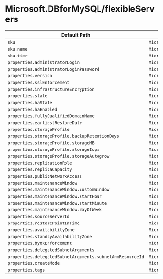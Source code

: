 # Microsoft.DBforMySQL/flexibleServers

| Default Path | Alias |
|---|---|
| `sku` | `Microsoft.DBForMySql/flexibleServers/sku` |
| `sku.name` | `Microsoft.DBForMySql/flexibleServers/sku.name` |
| `sku.tier` | `Microsoft.DBForMySql/flexibleServers/sku.tier` |
| `properties.administratorLogin` | `Microsoft.DBForMySql/flexibleServers/administratorLogin` |
| `properties.administratorLoginPassword` | `Microsoft.DBForMySql/flexibleServers/administratorLoginPassword` |
| `properties.version` | `Microsoft.DBForMySql/flexibleServers/version` |
| `properties.sslEnforcement` | `Microsoft.DBForMySql/flexibleServers/sslEnforcement` |
| `properties.infrastructureEncryption` | `Microsoft.DBForMySql/flexibleServers/infrastructureEncryption` |
| `properties.state` | `Microsoft.DBForMySql/flexibleServers/state` |
| `properties.haState` | `Microsoft.DBForMySql/flexibleServers/haState` |
| `properties.haEnabled` | `Microsoft.DBForMySql/flexibleServers/haEnabled` |
| `properties.fullyQualifiedDomainName` | `Microsoft.DBForMySql/flexibleServers/fullyQualifiedDomainName` |
| `properties.earliestRestoreDate` | `Microsoft.DBForMySql/flexibleServers/earliestRestoreDate` |
| `properties.storageProfile` | `Microsoft.DBForMySql/flexibleServers/storageProfile` |
| `properties.storageProfile.backupRetentionDays` | `Microsoft.DBForMySql/flexibleServers/storageProfile.backupRetentionDays` |
| `properties.storageProfile.storageMB` | `Microsoft.DBForMySql/flexibleServers/storageProfile.storageMB` |
| `properties.storageProfile.storageIops` | `Microsoft.DBForMySql/flexibleServers/storageProfile.storageIops` |
| `properties.storageProfile.storageAutogrow` | `Microsoft.DBForMySql/flexibleServers/storageProfile.storageAutogrow` |
| `properties.replicationRole` | `Microsoft.DBForMySql/flexibleServers/replicationRole` |
| `properties.replicaCapacity` | `Microsoft.DBForMySql/flexibleServers/replicaCapacity` |
| `properties.publicNetworkAccess` | `Microsoft.DBForMySql/flexibleServers/publicNetworkAccess` |
| `properties.maintenanceWindow` | `Microsoft.DBForMySql/flexibleServers/maintenanceWindow` |
| `properties.maintenanceWindow.customWindow` | `Microsoft.DBForMySql/flexibleServers/maintenanceWindow.customWindow` |
| `properties.maintenanceWindow.startHour` | `Microsoft.DBForMySql/flexibleServers/maintenanceWindow.startHour` |
| `properties.maintenanceWindow.startMinute` | `Microsoft.DBForMySql/flexibleServers/maintenanceWindow.startMinute` |
| `properties.maintenanceWindow.dayOfWeek` | `Microsoft.DBForMySql/flexibleServers/maintenanceWindow.dayOfWeek` |
| `properties.sourceServerId` | `Microsoft.DBForMySql/flexibleServers/sourceServerId` |
| `properties.restorePointInTime` | `Microsoft.DBForMySql/flexibleServers/restorePointInTime` |
| `properties.availabilityZone` | `Microsoft.DBForMySql/flexibleServers/availabilityZone` |
| `properties.standbyAvailabilityZone` | `Microsoft.DBForMySql/flexibleServers/standbyAvailabilityZone` |
| `properties.byokEnforcement` | `Microsoft.DBForMySql/flexibleServers/byokEnforcement` |
| `properties.delegatedSubnetArguments` | `Microsoft.DBForMySql/flexibleServers/delegatedSubnetArguments` |
| `properties.delegatedSubnetArguments.subnetArmResourceId` | `Microsoft.DBForMySql/flexibleServers/delegatedSubnetArguments.subnetArmResourceId` |
| `properties.createMode` | `Microsoft.DBForMySql/flexibleServers/createMode` |
| `properties.tags` | `Microsoft.DBForMySql/flexibleServers/tags` |

